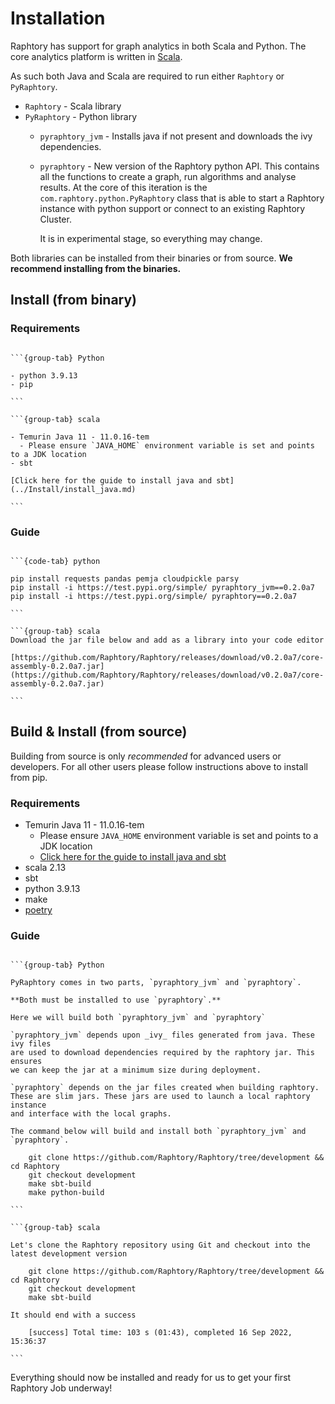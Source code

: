 # Installation

Raphtory has support for graph analytics in both Scala and Python.
The core analytics platform is written in [Scala](https://www.scala-lang.org).

As such both Java and Scala are required to run either `Raphtory` or `PyRaphtory`.

* `Raphtory` - Scala library
* `PyRaphtory` - Python library
  * `pyraphtory_jvm` - Installs java if not present and downloads the ivy dependencies. 
  * `pyraphtory` - New version of the Raphtory python API.
    This contains all the functions to create a graph, run algorithms and analyse results.
    At the core of this iteration is the `com.raphtory.python.PyRaphtory` class that is
    able to start a Raphtory instance with python support or connect to an existing Raphtory Cluster.

    It is in experimental stage, so everything may change. 

Both libraries can be installed from their binaries or from source. 
**We recommend installing from the binaries.**

## Install (from binary)

### Requirements

````{tabs}

```{group-tab} Python

- python 3.9.13 
- pip

```

```{group-tab} scala

- Temurin Java 11 - 11.0.16-tem
  - Please ensure `JAVA_HOME` environment variable is set and points to a JDK location
- sbt

[Click here for the guide to install java and sbt](../Install/install_java.md)

```
````

### Guide

````{tabs}

```{code-tab} python

pip install requests pandas pemja cloudpickle parsy
pip install -i https://test.pypi.org/simple/ pyraphtory_jvm==0.2.0a7
pip install -i https://test.pypi.org/simple/ pyraphtory==0.2.0a7

```

```{group-tab} scala
Download the jar file below and add as a library into your code editor  

[https://github.com/Raphtory/Raphtory/releases/download/v0.2.0a7/core-assembly-0.2.0a7.jar](https://github.com/Raphtory/Raphtory/releases/download/v0.2.0a7/core-assembly-0.2.0a7.jar) 

```
````

## Build & Install (from source)

Building from source is only _recommended_ for advanced users or developers.
For all other users please follow instructions above to install from pip.

### Requirements

- Temurin Java 11 - 11.0.16-tem
  - Please ensure `JAVA_HOME` environment variable is set and points to a JDK location
  - [Click here for the guide to install java and sbt](../Install/install_java.md)
- scala 2.13
- sbt
- python 3.9.13
- make
- [poetry](https://python-poetry.org/)


### Guide

````{tabs}

```{group-tab} Python

PyRaphtory comes in two parts, `pyraphtory_jvm` and `pyraphtory`. 

**Both must be installed to use `pyraphtory`.**

Here we will build both `pyraphtory_jvm` and `pyraphtory`

`pyraphtory_jvm` depends upon _ivy_ files generated from java. These ivy files 
are used to download dependencies required by the raphtory jar. This ensures 
we can keep the jar at a minimum size during deployment. 

`pyraphtory` depends on the jar files created when building raphtory. 
These are slim jars. These jars are used to launch a local raphtory instance
and interface with the local graphs. 

The command below will build and install both `pyraphtory_jvm` and `pyraphtory`.

    git clone https://github.com/Raphtory/Raphtory/tree/development && cd Raphtory
    git checkout development 
    make sbt-build
    make python-build

```

```{group-tab} scala

Let's clone the Raphtory repository using Git and checkout into the latest development version

    git clone https://github.com/Raphtory/Raphtory/tree/development && cd Raphtory
    git checkout development 
    make sbt-build

It should end with a success

    [success] Total time: 103 s (01:43), completed 16 Sep 2022, 15:36:37

```
````
Everything should now be installed and ready for us to get your first Raphtory Job underway!

